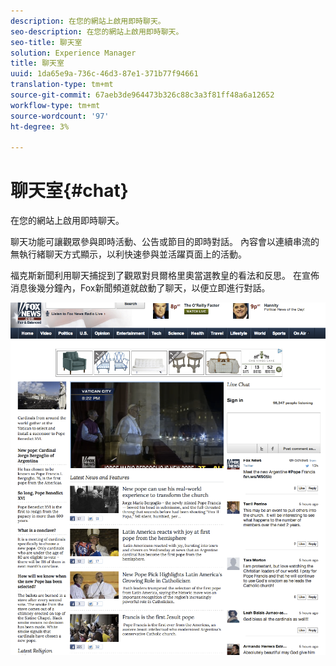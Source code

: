 ```yaml
---
description: 在您的網站上啟用即時聊天。
seo-description: 在您的網站上啟用即時聊天。
seo-title: 聊天室
solution: Experience Manager
title: 聊天室
uuid: 1da65e9a-736c-46d3-87e1-371b77f94661
translation-type: tm+mt
source-git-commit: 67aeb3de964473b326c88c3a3f81ff48a6a12652
workflow-type: tm+mt
source-wordcount: '97'
ht-degree: 3%

---
```



# 聊天室{#chat}

在您的網站上啟用即時聊天。

聊天功能可讓觀眾參與即時活動、公告或節目的即時對話。 內容會以連續串流的無執行緒聊天方式顯示，以利快速參與並活躍頁面上的活動。

福克斯新聞利用聊天捕捉到了觀眾對貝爾格里奧當選教皇的看法和反思。 在宣佈消息後幾分鐘內，Fox新聞頻道就啟動了聊天，以便立即進行對話。

![](assets/chat_example.png)

